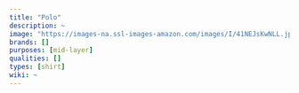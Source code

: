 ```yaml
---
title: "Polo"
description: ~
image: "https://images-na.ssl-images-amazon.com/images/I/41NEJsKwNLL.jpg"
brands: []
purposes: [mid-layer]
qualities: []
types: [shirt]
wiki: ~
---
```


